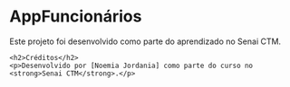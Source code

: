 <!DOCTYPE html>
<html lang="pt-BR">
<head>
    <meta charset="UTF-8">
    <meta name="viewport" content="width=device-width, initial-scale=1.0">
    <title>README - AppFuncionários</title>
</head>
<body>
    <h1>AppFuncionários</h1>
    <p>Este projeto foi desenvolvido como parte do aprendizado no Senai CTM.</p>

    <h2>Créditos</h2>
    <p>Desenvolvido por [Noemia Jordania] como parte do curso no <strong>Senai CTM</strong>.</p>
</body>
</html>
